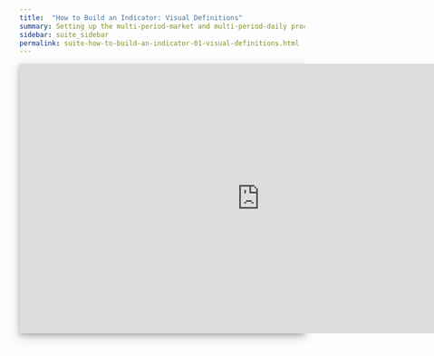 ```yaml
---
title:  "How to Build an Indicator: Visual Definitions"
summary: Setting up the multi-period-market and multi-period-daily process definitions, status and data dependencies, execution events, and dataset definitions for the main product. 
sidebar: suite_sidebar
permalink: suite-how-to-build-an-indicator-01-visual-definitions.html
---
```


<div style="background-color: white; box-shadow: 0 4px 8px 0 rgba(0, 0, 0, 0.2), 0 6px 20px 0 rgba(0, 0, 0, 0.19); margin-bottom: 35px; max-width: 850px; max-height: 476px;">
<iframe width="848" height="476" src="https://www.youtube.com/embed/KXKKS_o8Zjw?rel=0" frameborder="0" allow="accelerometer; autoplay; encrypted-media; gyroscope; picture-in-picture" allowfullscreen></iframe>
</div>

